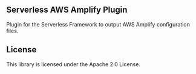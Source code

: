 ## Serverless AWS Amplify Plugin

Plugin for the Serverless Framework to output AWS Amplify configuration files.

## License

This library is licensed under the Apache 2.0 License. 
